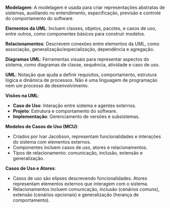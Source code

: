 
**Modelagem**: A modelagem é usada para criar representações abstratas de sistemas, auxiliando no entendimento, especificação, previsão e controle do comportamento do software.

**Elementos da UML**: Incluem classes, objetos, pacotes, e casos de uso, entre outros, como componentes básicos para construir modelos.

**Relacionamentos**: Descrevem conexões entre elementos da UML, como associação, generalização/especialização, dependência e agregação.

**Diagramas UML**: Ferramentas visuais para representar aspectos do sistema, como diagramas de classe, sequência, atividade e caso de uso.

**UML**: Notação que ajuda a definir requisitos, comportamento, estrutura lógica e dinâmica de processos. Não é uma linguagem de programação nem um processo de desenvolvimento.

**Visões na UML**:

- **Caso de Uso**: Interação entre sistema e agentes externos.
- **Projeto**: Estrutura e comportamento do software.
- **Implementação**: Gerenciamento de versões e subsistemas.

**Modelos de Casos de Uso (MCU)**:

- Criados por Ivar Jacobson, representam funcionalidades e interações do sistema com elementos externos.
- Componentes incluem casos de uso, atores e relacionamentos.
- Tipos de relacionamento: comunicação, inclusão, extensão e generalização.

**Casos de Uso e Atores**:

- Casos de uso são elipses descrevendo funcionalidades. Atores representam elementos externos que interagem com o sistema.
- Relacionamentos incluem comunicação, inclusão (cenários comuns), extensão (cenários opcionais) e generalização (herança de comportamento).
